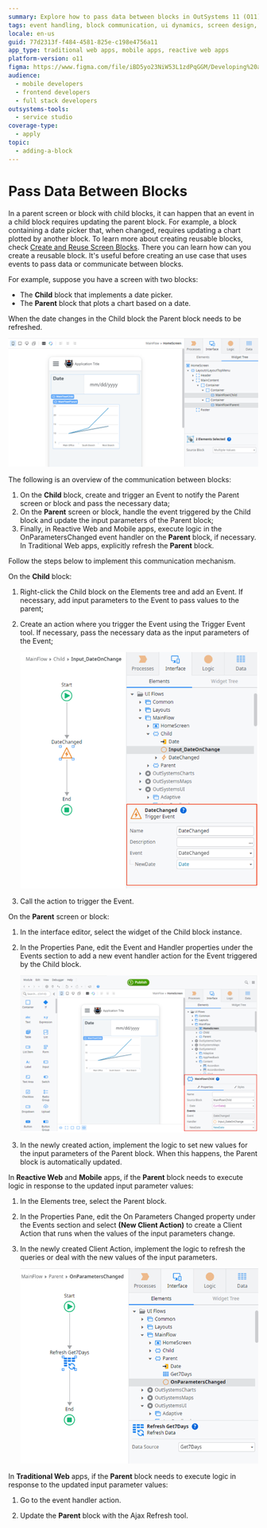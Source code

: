 ```yaml
---
summary: Explore how to pass data between blocks in OutSystems 11 (O11) to update UI components dynamically.
tags: event handling, block communication, ui dynamics, screen design, data binding
locale: en-us
guid: 77d2313f-f484-4581-825e-c198e4756a11
app_type: traditional web apps, mobile apps, reactive web apps
platform-version: o11
figma: https://www.figma.com/file/iBD5yo23NiW53L1zdPqGGM/Developing%20an%20Application?node-id=201:12
audience:
  - mobile developers
  - frontend developers
  - full stack developers
outsystems-tools:
  - service studio
coverage-type:
  - apply
topic:
  - adding-a-block
---
```


# Pass Data Between Blocks

In a parent screen or block with child blocks, it can happen that an event in a child block requires updating the parent block. For example, a block containing a date picker that, when changed, requires updating a chart plotted by another block. To learn more about creating reusable blocks, check [Create and Reuse Screen Blocks](block-create-reuse.md). There you can learn how can you create a reusable block. It's useful before creating an use case that uses events to pass data or communicate between blocks.

For example, suppose you have a screen with two blocks:

* The **Child** block that implements a date picker.
* The **Parent** block that plots a chart based on a date.

When the date changes in the Child block the Parent block needs to be refreshed.

![Diagram showing communication between child block with date picker and parent block with chart](images/block-communicate-1.png "Source and Target Block Communication")

The following is an overview of the communication between blocks:

1. On the **Child** block, create and trigger an Event to notify the Parent screen or block and pass the necessary data;
1. On the **Parent** screen or block, handle the event triggered by the Child block and update the input parameters of the Parent block;
1. Finally, in Reactive Web and Mobile apps, execute logic in the OnParametersChanged event handler on the **Parent** block, if necessary. In Traditional Web apps, explicitly refresh the **Parent** block.

Follow the steps below to implement this communication mechanism.

On the **Child** block:

1. Right-click the Child block on the Elements tree and add an Event. If necessary, add input parameters to the Event to pass values to the parent;

1. Create an action where you trigger the Event using the Trigger Event tool. If necessary, pass the necessary data as the input parameters of the Event;

    ![Screenshot of adding an event to the Child block in the Elements tree](images/block-communicate-2.png "Creating an Event in Child Block")

1. Call the action to trigger the Event.

On the **Parent** screen or block:

1. In the interface editor, select the widget of the Child block instance.

1. In the Properties Pane, edit the Event and Handler properties under the Events section to add a new event handler action for the Event triggered by the Child block.

    ![Screenshot showing the editing of Event and Handler properties in the Properties Pane](images/block-communicate-3.png "Editing Event and Handler Properties")

1. In the newly created action, implement the logic to set new values for the input parameters of the Parent block. When this happens, the Parent block is automatically updated.

In **Reactive Web** and **Mobile** apps, if the **Parent** block needs to execute logic in response to the updated input parameter values:

1. In the Elements tree, select the Parent block.

1. In the Properties Pane, edit the On Parameters Changed property under the Events section and select **(New Client Action)** to create a Client Action that runs when the values of the input parameters change.

1. In the newly created Client Action, implement the logic to refresh the queries or deal with the new values of the input parameters.

    ![Screenshot of creating a new Client Action for the Parent block in response to parameter changes](images/block-communicate-4.png "Creating a Client Action for Parent Block")

In **Traditional Web** apps, if the **Parent** block needs to execute logic in response to the updated input parameter values:

1. Go to the event handler action.

1. Update the **Parent** block with the Ajax Refresh tool.
